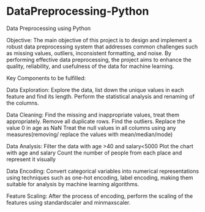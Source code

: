 # DataPreprocessing-Python
Data Preprocessing using Python

Objective:
The main objective of this project is to design and implement a robust data preprocessing system that addresses common challenges such as missing values, outliers, inconsistent formatting, and noise. By performing effective data preprocessing, the project aims to enhance the quality, reliability, and usefulness of the data for machine learning.


Key Components to be fulfilled:

Data Exploration:
Explore the data, list down the unique values in each feature and find its length.
Perform the statistical analysis and renaming of the columns.

Data Cleaning: 
Find the missing and inappropriate values, treat them appropriately.
Remove all duplicate rows.
Find the outliers.
Replace the value 0 in age as NaN
Treat the null values in all columns using any measures(removing/ replace the values with mean/median/mode)

Data Analysis: 
Filter the data with age >40 and salary<5000
Plot the chart with age and salary
Count the number of people from each place and represent it visually

Data Encoding: 
Convert categorical variables into numerical representations using techniques such as one-hot encoding, label encoding, making them suitable for analysis by machine learning algorithms.

Feature Scaling: 
After the process of encoding, perform the scaling of the features using standardscaler and minmaxscaler.
